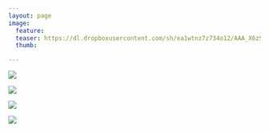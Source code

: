 ```yaml
---
layout: page
image:
  feature:
  teaser: https://dl.dropboxusercontent.com/sh/ea1wtnz7z734o12/AAA_X6zSLSyUIqoM7WQ9kYxOa/luontokuvat/kes%C3%A4/11/DS57005-245px.jpg
  thumb:

---
```


[![](https://dl.dropboxusercontent.com/sh/ea1wtnz7z734o12/AAD-MFfTW0V-QAiLPgrH2JZRa/luontokuvat/kes%C3%A4/11/DS57002-800px.jpg)](https://dl.dropboxusercontent.com/sh/ea1wtnz7z734o12/AAAUabqBjURrk3AieAGMQZLEa/luontokuvat/kes%C3%A4/11/DS57002.jpg)

[![](https://dl.dropboxusercontent.com/sh/ea1wtnz7z734o12/AADnGwtRf2-4eM8BchM4DNcca/luontokuvat/kes%C3%A4/11/DS57003-800px.jpg)](https://dl.dropboxusercontent.com/sh/ea1wtnz7z734o12/AACG-yJOhfC9ay-x8Ub-dotpa/luontokuvat/kes%C3%A4/11/DS57003.jpg)

[![](https://dl.dropboxusercontent.com/sh/ea1wtnz7z734o12/AACjPUk_8hPWVeCFeaGSYUzea/luontokuvat/kes%C3%A4/11/DS57005-800px.jpg)](https://dl.dropboxusercontent.com/sh/ea1wtnz7z734o12/AAD7XLbSdQvFhTmCQEMHjSZoa/luontokuvat/kes%C3%A4/11/DS57005.jpg)

[![](https://dl.dropboxusercontent.com/sh/ea1wtnz7z734o12/AADGg9lS0eNP0ByMFEvixGota/luontokuvat/kes%C3%A4/11/DS57004-800px.jpg)](https://dl.dropboxusercontent.com/sh/ea1wtnz7z734o12/AABPrh56HzkwaWgeJOXxWpdua/luontokuvat/kes%C3%A4/11/DS57004.jpg)
